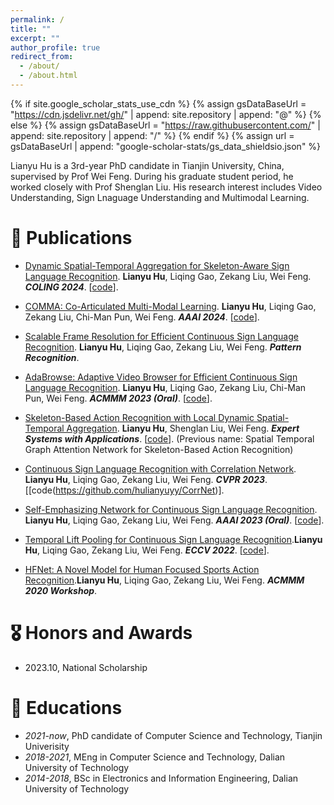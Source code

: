 ```yaml
---
permalink: /
title: ""
excerpt: ""
author_profile: true
redirect_from: 
  - /about/
  - /about.html
---
```


{% if site.google_scholar_stats_use_cdn %}
{% assign gsDataBaseUrl = "https://cdn.jsdelivr.net/gh/" | append: site.repository | append: "@" %}
{% else %}
{% assign gsDataBaseUrl = "https://raw.githubusercontent.com/" | append: site.repository | append: "/" %}
{% endif %}
{% assign url = gsDataBaseUrl | append: "google-scholar-stats/gs_data_shieldsio.json" %}

<span class='anchor' id='about-me'></span>

Lianyu Hu is a 3rd-year PhD candidate in Tianjin University, China, supervised by Prof Wei Feng. During his graduate student period, he worked closely with Prof Shenglan Liu. His research interest includes Video Understanding, Sign Lnaguage Understanding and Multimodal Learning. 

<!--
# 🔥 News
- *2022.02*: &nbsp;🎉🎉 Lorem ipsum dolor sit amet, consectetur adipiscing elit. Vivamus ornare aliquet ipsum, ac tempus justo dapibus sit amet. 
- *2022.02*: &nbsp;🎉🎉 Lorem ipsum dolor sit amet, consectetur adipiscing elit. Vivamus ornare aliquet ipsum, ac tempus justo dapibus sit amet. 
-->

# 📝 Publications 
<!--

<div class='paper-box'><div class='paper-box-image'><div><div class="badge">CCOLING 2024</div><img src='images/500x300.png' alt="sym" width="100%"></div></div>
<div class='paper-box-text' markdown="1">

[Dynamic Spatial-Temporal Aggregation for Skeleton-Aware Sign Language Recognition](https://arxiv.org/pdf/2403.12519.pdf)
[<img src="https://img.shields.io/badge/GitHub-100000?style=for-the-badge&logo=github&logoColor=white" />](https://github.com/hulianyuyy/DSTA-SLR)

**Lianyu Hu**, Liqing Gao, Zekang Liu, Wei Feng
</div>
</div>

<div class='paper-box'><div class='paper-box-image'><div><div class="badge">AAAI 2024</div><img src='images/500x300.png' alt="sym" width="100%"></div></div>
<div class='paper-box-text' markdown="1">

[COMMA: Co-Articulated Multi-Modal Learning](https://arxiv.org/pdf/2401.00268.pdf)
[<img src="https://img.shields.io/badge/GitHub-100000?style=for-the-badge&logo=github&logoColor=white" />](https://github.com/hulianyuyy/COMMA)

**Lianyu Hu**, Liqing Gao, Zekang Liu, Chi-Man Pun, Wei Feng

</div>
</div>

<div class='paper-box'><div class='paper-box-image'><div><div class="badge">Pattern Recognition</div><img src='images/500x300.png' alt="sym" width="100%"></div></div>
<div class='paper-box-text' markdown="1">

[Scalable Frame Resolution for Efficient Continuous Sign Language Recognition](https://www.sciencedirect.com/science/article/pii/S0031320323006015)

**Lianyu Hu**, Liqing Gao, Zekang Liu, Wei Feng
</div>
</div>

<div class='paper-box'><div class='paper-box-image'><div><div class="badge">ACMMM 2023 (Oral)</div><img src='images/500x300.png' alt="sym" width="100%"></div></div>
<div class='paper-box-text' markdown="1">

[AdaBrowse: Adaptive Video Browser for Efficient Continuous Sign Language Recognition](https://arxiv.org/pdf/2308.08327.pdf)
[<img src="https://img.shields.io/badge/GitHub-100000?style=for-the-badge&logo=github&logoColor=white" />](https://github.com/hulianyuyy/AdaBrowse)

**Lianyu Hu**, Liqing Gao, Zekang Liu, Chi-Man Pun, Wei Feng

</div>
</div>

<div class='paper-box'><div class='paper-box-image'><div><div class="badge">Expert Systems with Applications</div><img src='images/500x300.png' alt="sym" width="100%"></div></div>
<div class='paper-box-text' markdown="1">

[Skeleton-Based Action Recognition with Local Dynamic Spatial-Temporal Aggregation](https://www.sciencedirect.com/science/article/abs/pii/S0957417423011855)
[<img src="https://img.shields.io/badge/GitHub-100000?style=for-the-badge&logo=github&logoColor=white" />](https://github.com/hulianyuyy/STGAT)

**Lianyu Hu**, Shenglan Liu, Wei Feng
- Previous name: Spatial Temporal Graph Attention Network for Skeleton-Based Action Recognition

</div>
</div>

<div class='paper-box'><div class='paper-box-image'><div><div class="badge">CVPR 2023</div><img src='images/500x300.png' alt="sym" width="100%"></div></div>
<div class='paper-box-text' markdown="1">

[Continuous Sign Language Recognition with Correlation Network](https://arxiv.org/pdf/2303.03202.pdf)
[<img src="https://img.shields.io/badge/GitHub-100000?style=for-the-badge&logo=github&logoColor=white" />](https://github.com/hulianyuyy/CorrNet)

**Lianyu Hu**, Liqing Gao, Zekang Liu, Wei Feng

</div>
</div>

<div class='paper-box'><div class='paper-box-image'><div><div class="badge">AAAI 2023 (Oral)</div><img src='images/500x300.png' alt="sym" width="100%"></div></div>
<div class='paper-box-text' markdown="1">

[Self-Emphasizing Network for Continuous Sign Language Recognition](https://arxiv.org/pdf/2211.17081.pdf)
[<img src="https://img.shields.io/badge/GitHub-100000?style=for-the-badge&logo=github&logoColor=white" />](https://github.com/hulianyuyy/SEN_CSLR)

**Lianyu Hu**, Liqing Gao, Zekang Liu, Wei Feng

</div>
</div>

<div class='paper-box'><div class='paper-box-image'><div><div class="badge">ECCV 2022</div><img src='images/500x300.png' alt="sym" width="100%"></div></div>
<div class='paper-box-text' markdown="1">

[Temporal Lift Pooling for Continuous Sign Language Recognition](https://arxiv.org/abs/2207.08734)
[<img src="https://img.shields.io/badge/GitHub-100000?style=for-the-badge&logo=github&logoColor=white" />](https://github.com/hulianyuyy/Temporal-Lift-Pooling)

**Lianyu Hu**, Liqing Gao, Zekang Liu, Wei Feng

</div>
</div>

<div class='paper-box'><div class='paper-box-image'><div><div class="badge">ACMMM 2020 Workshop</div><img src='images/500x300.png' alt="sym" width="100%"></div></div>
<div class='paper-box-text' markdown="1">

[HFNet: A Novel Model for Human Focused Sports Action Recognition](https://dl.acm.org/doi/pdf/10.1145/3422844.3423052)

**Lianyu Hu**, Liqing Gao, Zekang Liu, Wei Feng
</div>
</div>

-->

- [Dynamic Spatial-Temporal Aggregation for Skeleton-Aware Sign Language Recognition](https://arxiv.org/pdf/2403.12519.pdf). **Lianyu Hu**, Liqing Gao, Zekang Liu, Wei Feng. **<i>COLING 2024</i>**. [[code](https://github.com/hulianyuyy/DSTA-SLR)]. 

- [COMMA: Co-Articulated Multi-Modal Learning](https://arxiv.org/pdf/2401.00268.pdf). **Lianyu Hu**, Liqing Gao, Zekang Liu, Chi-Man Pun, Wei Feng. **<i>AAAI 2024</i>**. [[code](https://github.com/hulianyuyy/COMMA)].

- [Scalable Frame Resolution for Efficient Continuous Sign Language Recognition](https://www.sciencedirect.com/science/article/pii/S0031320323006015). **Lianyu Hu**, Liqing Gao, Zekang Liu, Wei Feng. **<i>Pattern Recognition</i>**.

- [AdaBrowse: Adaptive Video Browser for Efficient Continuous Sign Language Recognition](https://arxiv.org/pdf/2308.08327.pdf). **Lianyu Hu**, Liqing Gao, Zekang Liu, Chi-Man Pun, Wei Feng. **<i>ACMMM 2023 (Oral)</i>**. [[code](https://github.com/hulianyuyy/AdaBrowse)].

- [Skeleton-Based Action Recognition with Local Dynamic Spatial-Temporal Aggregation](https://www.sciencedirect.com/science/article/abs/pii/S0957417423011855). **Lianyu Hu**, Shenglan Liu, Wei Feng. **<i>Expert Systems with Applications</i>**. [[code](https://github.com/hulianyuyy/STGAT)]. (Previous name: Spatial Temporal Graph Attention Network for Skeleton-Based Action Recognition)

- [Continuous Sign Language Recognition with Correlation Network](https://arxiv.org/pdf/2303.03202.pdf). **Lianyu Hu**, Liqing Gao, Zekang Liu, Wei Feng. **<i>CVPR 2023</i>**. [[code(https://github.com/hulianyuyy/CorrNet)].

- [Self-Emphasizing Network for Continuous Sign Language Recognition](https://arxiv.org/pdf/2211.17081.pdf). **Lianyu Hu**, Liqing Gao, Zekang Liu, Wei Feng. **<i>AAAI 2023 (Oral)</i>**. [[code](https://github.com/hulianyuyy/SEN_CSLR)].

- [Temporal Lift Pooling for Continuous Sign Language Recognition](https://arxiv.org/abs/2207.08734).**Lianyu Hu**, Liqing Gao, Zekang Liu, Wei Feng. **<i>ECCV 2022</i>**. [[code](https://github.com/hulianyuyy/Temporal-Lift-Pooling)].

- [HFNet: A Novel Model for Human Focused Sports Action Recognition](https://dl.acm.org/doi/pdf/10.1145/3422844.3423052).**Lianyu Hu**, Liqing Gao, Zekang Liu, Wei Feng. **<i>ACMMM 2020 Workshop</i>**.

# 🎖 Honors and Awards
- 2023.10, National Scholarship

# 📖 Educations
- *2021-now*, PhD candidate of Computer Science and Technology, Tianjin Univerisity
- *2018-2021*, MEng in Computer Science and Technology, Dalian University of Technology
- *2014-2018*, BSc in Electronics and Information Engineering, Dalian University of Technology

